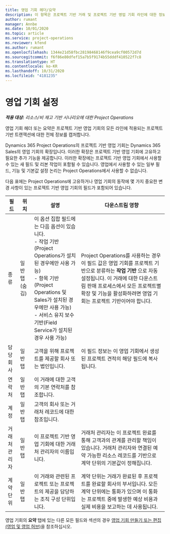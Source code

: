 ```yaml
---
title: 영업 기회 헤더/요약
description: 이 항목은 프로젝트 기반 거래 및 프로젝트 기반 영업 기회 라인에 대한 정보를 제공합니다.
author: rumant
manager: Annbe
ms.date: 10/01/2020
ms.topic: article
ms.service: project-operations
ms.reviewer: kfend
ms.author: rumant
ms.openlocfilehash: 1344e21d58fbc28198468146f9cea9cf00572d7d
ms.sourcegitcommit: f6f86e80dfef15a7b5f9174b55dddf410522f7c8
ms.translationtype: HT
ms.contentlocale: ko-KR
ms.lasthandoff: 10/31/2020
ms.locfileid: "4181235"
---
```

# <a name="opportunity-settings"></a>영업 기회 설정

_**적용 대상:** 리소스/비 재고 기반 시나리오에 대한 Project Operations_


영업 기회 헤더 또는 요약은 프로젝트 기반 영업 기회의 모든 라인에 적용되는 프로젝트 기반 트랜잭션에 대한 전체 정보를 캡처합니다.

Dynamics 365 Project Operations의 프로젝트 기반 영업 기회는 Dynamics 365 Sales의 영업 기회의 확장입니다. 이러한 확장은 프로젝트 기반 영업 기회에 고유하고 필요한 추가 기능을 제공합니다. 이러한 확장에는 프로젝트 기반 영업 기회에서 사용할 수 있는 새 필드 및 리본 작업이 포함될 수 있습니다. 영업에서 사용할 수 있는 일부 필드, 기능 및 기본값 설정 논리는 Project Operations에서 사용할 수 없습니다.

다음 표에는 Project Operations에 고유하거나 영업 기회의 동작에 몇 가지 중요한 변경 사항이 있는 프로젝트 기반 영업 기회의 필드가 포함되어 있습니다.

| **필드** | **위치** | **설명** | **다운스트림 영향** |
| --- | --- | --- | --- |
| 종류 | 일반 탭(숨김) | 이 옵션 집합 필드에는 다음 옵션이 있습니다.</br>- 작업 기반(Project Operations가 설치된 경우에만 사용 가능)</br>- 항목 기반(Project Operations 및 Sales가 설치된 경우에만 사용 가능)</br>- 서비스 유지 보수 기반(Field Service가 설치된 경우 사용 가능) | Project Operations를 사용하는 경우 이 필드 값은 영업 기회를 프로젝트 기반으로 분류하는 **작업 기반** 으로 자동 설정됩니다. 이 거래에 대한 다운스트림 판매 프로세스에서 모든 프로젝트별 확장 및 기능을 활성화하려면 영업 기회는 프로젝트 기반이어야 합니다. |
| 담당 회사 | 일반 탭 | 고객을 위해 프로젝트를 제공할 회사 또는 법인입니다. | 이 필드 정보는 이 영업 기회에서 생성된 프로젝트 견적의 해당 필드에 복사됩니다. |
| 연락처 | 일반 탭 | 이 거래에 대한 고객의 기본 연락처를 참조합니다. | |
| 계정 | 일반 탭 | 고객의 회사 또는 거래처 레코드에 대한 참조입니다. | |
| 거래처 관리자 | 일반 탭 | 이 프로젝트 기반 영업 기회에 대한 거래처 관리자의 이름입니다. | 거래처 관리자는 이 프로젝트 완료를 통해 고객과의 관계를 관리할 책임이 있습니다. 거래처 관리자와 연결된 예약 가능한 리소스 레코드를 기반으로 계약 단위의 기본값이 정해집니다. |
| 계약 단위 | 일반 탭 | 이 거래와 관련된 프로젝트 또는 프로젝트의 제공을 담당하는 조직 구성 단위입니다. | 계약 단위는 거래가 완료된 후 프로젝트를 완료할 회사의 부서입니다. 모든 계약 단위에는 통화가 있으며 이 통화는 프로젝트 중에 발생한 예상 비용과 실제 비용을 보고하는 데 사용됩니다. |

영업 기회의 **요약** 탭에 있는 다른 모든 필드와 섹션의 경우 [영업 기회 만들기 또는 편집(영업 및 영업 허브)](https://docs.microsoft.com/dynamics365/sales-enterprise/create-edit-opportunity-sales)을 참조하십시오.
